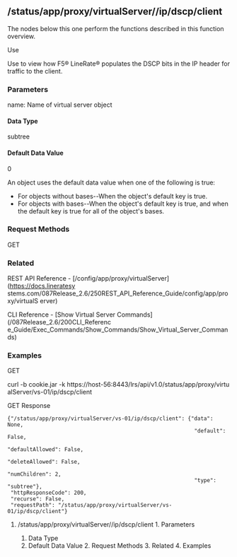 ## /status/app/proxy/virtualServer/<name>/ip/dscp/client

The nodes below this one perform the functions described in this function
overview.

Use

Use to view how F5® LineRate® populates the DSCP bits in the IP header for
traffic to the client.

### Parameters

name: Name of virtual server object

#### Data Type

subtree

#### Default Data Value

0

An object uses the default data value when one of the following is true:

  * For objects without bases--When the object's default key is true.
  * For objects with bases--When the object's default key is true, and when the default key is true for all of the object's bases.

### Request Methods

GET

### Related

REST API Reference - [/config/app/proxy/virtualServer](https://docs.lineratesy
stems.com/087Release_2.6/250REST_API_Reference_Guide/config/app/proxy/virtualS
erver)

CLI Reference - [Show Virtual Server Commands](/087Release_2.6/200CLI_Referenc
e_Guide/Exec_Commands/Show_Commands/Show_Virtual_Server_Commands)

### Examples

GET

curl -b cookie.jar -k https://host-56:8443/lrs/api/v1.0/status/app/proxy/virtu
alServer/vs-01/ip/dscp/client

GET Response

    
    
    {"/status/app/proxy/virtualServer/vs-01/ip/dscp/client": {"data": None,
                                                               "default": False,
                                                               "defaultAllowed": False,
                                                               "deleteAllowed": False,
                                                               "numChildren": 2,
                                                               "type": "subtree"},
     "httpResponseCode": 200,
     "recurse": False,
     "requestPath": "/status/app/proxy/virtualServer/vs-01/ip/dscp/client"}
    

  1. /status/app/proxy/virtualServer/<name>/ip/dscp/client
    1. Parameters
      1. Data Type
      2. Default Data Value
    2. Request Methods
    3. Related
    4. Examples

